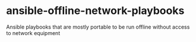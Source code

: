 # ansible-offline-network-playbooks
﻿Ansible playbooks that are mostly portable to be run offline without access to network equipment
